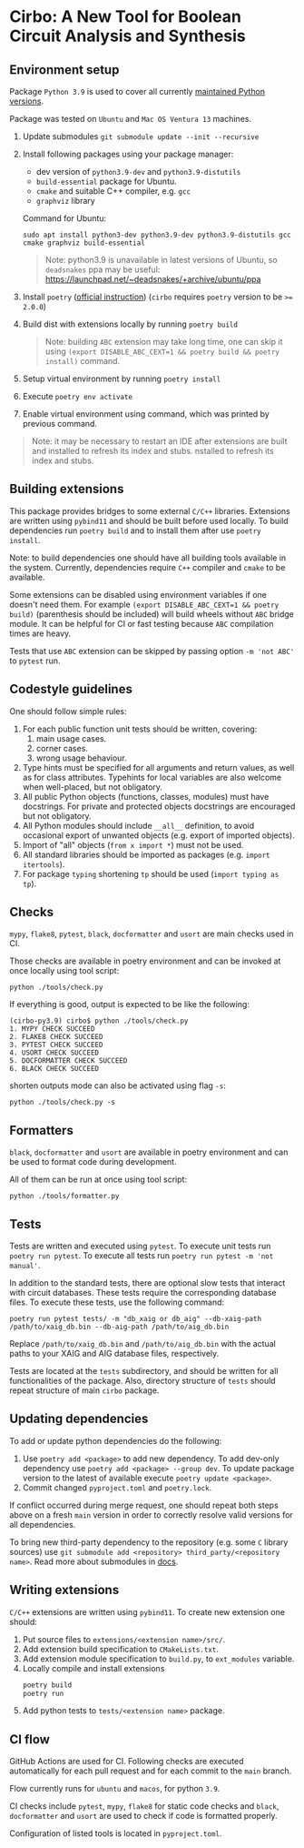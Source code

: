# Cirbo: A New Tool for Boolean Circuit Analysis and Synthesis

## Environment setup

Package `Python 3.9` is used to cover all currently [maintained Python versions](https://devguide.python.org/versions/).

Package was tested on `Ubuntu` and `Mac OS Ventura 13` machines.

1. Update submodules `git submodule update --init --recursive`
1. Install following packages using your package manager:
   - dev version of `python3.9-dev` and `python3.9-distutils`
   - `build-essential` package for Ubuntu.
   - `cmake` and suitable C++ compiler, e.g. `gcc`
   - `graphviz` library

   Command for Ubuntu:
   ```shell
   sudo apt install python3-dev python3.9-dev python3.9-distutils gcc cmake graphviz build-essential
   ```
   
   > Note: python3.9 is unavailable in latest versions of Ubuntu, so `deadsnakes`
   > ppa may be useful: https://launchpad.net/~deadsnakes/+archive/ubuntu/ppa

1. Install `poetry` ([official instruction](https://python-poetry.org/docs/)) (`cirbo` requires `poetry` version to be `>= 2.0.0`)
1. Build dist with extensions locally by running `poetry build`

   > Note: building `ABC` extension may take long time, one can skip it
   > using `(export DISABLE_ABC_CEXT=1 && poetry build && poetry install)`
   > command.

1. Setup virtual environment by running `poetry install`
1. Execute `poetry env activate`
1. Enable virtual environment using command, which was printed by previous command. 

> Note: it may be necessary to restart an IDE after extensions
> are built and installed to refresh its index and stubs.
nstalled to refresh its index and stubs.

## Building extensions

This package provides bridges to some external `C/C++` libraries. Extensions
are written using `pybind11` and should be built before used locally. To build
dependencies run `poetry build` and to install them after use `poetry install`.

Note: to build dependencies one should have all building tools available
in the system. Currently, dependencies require `C++` compiler and `cmake`
to be available.

Some extensions can be disabled using environment variables if one doesn't
need them. For example `(export DISABLE_ABC_CEXT=1 && poetry build)` (parenthesis
should be included) will build wheels without `ABC` bridge module. It can be
helpful for CI or fast testing because `ABC` compilation times are heavy.

Tests that use `ABC` extension can be skipped by passing option `-m 'not ABC'`
to `pytest` run.

## Codestyle guidelines

One should follow simple rules:

1. For each public function unit tests should be written, covering:
   1. main usage cases.
   2. corner cases.
   3. wrong usage behaviour.
2. Type hints must be specified for all arguments and return values, as well
as for class attributes. Typehints for local variables are also welcome when
well-placed, but not obligatory.
3. All public Python objects (functions, classes, modules) must have docstrings.
For private and protected objects docstrings are encouraged but not obligatory.
4. All Python modules should include `__all__` definition, to avoid occasional
export of unwanted objects (e.g. export of imported objects).
5. Import of "all" objects (`from x import *`) must not be used.
6. All standard libraries should be imported as packages
(e.g. `import itertools`).
7. For package `typing` shortening `tp` should be used (`import typing as tp`).

## Checks

`mypy`, `flake8`, `pytest`, `black`, `docformatter` and `usort` are main checks
used in CI.

Those checks are available in poetry environment and can be invoked at once
locally using tool script:

`python ./tools/check.py`

If everything is good, output is expected to be like the following:

```
(cirbo-py3.9) cirbo$ python ./tools/check.py
1. MYPY CHECK SUCCEED
2. FLAKE8 CHECK SUCCEED
3. PYTEST CHECK SUCCEED
4. USORT CHECK SUCCEED
5. DOCFORMATTER CHECK SUCCEED
6. BLACK CHECK SUCCEED
```

shorten outputs mode can also be activated using flag `-s`:

`python ./tools/check.py -s`

## Formatters

`black`, `docformatter` and `usort` are available in poetry environment
and can be used to format code during development.

All of them can be run at once using tool script:

`python ./tools/formatter.py`

## Tests

Tests are written and executed using `pytest`.
To execute unit tests run `poetry run pytest`.
To execute all tests run `poetry run pytest -m 'not manual'`.

In addition to the standard tests, there are optional slow tests that interact with circuit databases. 
These tests require the corresponding database files. To execute these tests, use the following command:

```
poetry run pytest tests/ -m "db_xaig or db_aig" --db-xaig-path /path/to/xaig_db.bin --db-aig-path /path/to/aig_db.bin
```
Replace `/path/to/xaig_db.bin` and `/path/to/aig_db.bin` with the actual paths to your XAIG and AIG database files, respectively.

Tests are located at the `tests` subdirectory, and should be written for all
functionalities of the package. Also, directory structure of `tests` should
repeat structure of main `cirbo` package.

## Updating dependencies

To add or update python dependencies do the following:

1. Use `poetry add <package>` to add new dependency. To add dev-only dependency
use `poetry add <package> --group dev`. To update package version to the latest
of available execute `poetry update <package>`.
2. Commit changed `pyproject.toml` and `poetry.lock`.

If conflict occurred during merge request, one should repeat both steps above
on a fresh `main` version in order to correctly resolve valid versions for
all dependencies.

To bring new third-party dependency to the repository (e.g. some `C` library
sources) use `git submodule add <repository> third_party/<repository name>`.
Read more about submodules in
[docs](https://git-scm.com/book/en/v2/Git-Tools-Submodules).

## Writing extensions

`C/C++` extensions are written using `pybind11`. To create new extension one should:

1. Put source files to `extensions/<extension name>/src/`.
2. Add extension build specification to `CMakeLists.txt`.
3. Add extension module specification to `build.py`, to `ext_modules` variable.
4. Locally compile and install extensions
   ```sh
   poetry build
   poetry run
   ```
5. Add python tests to `tests/<extension name>` package.

## CI flow

GitHub Actions are used for CI. Following checks are executed automatically for
each pull request and for each commit to the `main` branch.

Flow currently runs for `ubuntu` and `macos`, for python `3.9`.

CI checks include `pytest`, `mypy`, `flake8` for static code checks and `black`,
`docformatter` and `usort` are used to check if code is formatted properly.

Configuration of listed tools is located in `pyproject.toml`.
